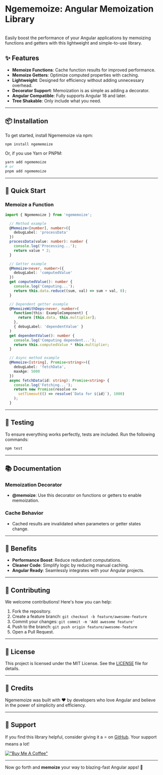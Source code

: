 # Ngememoize: Angular Memoization Library

\
Easily boost the performance of your Angular applications by memoizing functions and getters with this lightweight and simple-to-use library.

## ✨ Features

- **Memoize Functions**: Cache function results for improved performance.
- **Memoize Getters**: Optimize computed properties with caching.
- **Lightweight**: Designed for efficiency without adding unnecessary overhead.
- **Decorator Support**: Memoization is as simple as adding a decorator.
- **Angular Compatible**: Fully supports Angular 18 and later.
- **Tree Shakable**: Only include what you need.

---

## 📦 Installation

To get started, install Ngememoize via npm:

```bash
npm install ngememoize
```

Or, if you use Yarn or PNPM:

```bash
yarn add ngememoize
# or
pnpm add ngememoize
```

---

## 🚀 Quick Start


### Memoize a Function

```typescript
import { Ngememoize } from 'ngememoize';

  // Method example
  @Memoize<[number], number>({
    debugLabel: 'processData'
  })
  processData(value: number): number {
    console.log('Processing...');
    return value * 2;
  }

  // Getter example
  @Memoize<never, number>({
    debugLabel: 'computedValue'
  })
  get computedValue(): number {
    console.log('Computing...');
    return this.data.reduce((sum, val) => sum + val, 0);
  }

  // Dependent getter example
  @MemoizeWithDeps<never, number>(
    function(this: ExampleComponent) {
      return [this.data, this.multiplier];
    },
    { debugLabel: 'dependentValue' }
  )
  get dependentValue(): number {
    console.log('Computing dependent...');
    return this.computedValue * this.multiplier;
  }

  // Async method example
  @Memoize<[string], Promise<string>>({
    debugLabel: 'fetchData',
    maxAge: 5000
  })
  async fetchData(id: string): Promise<string> {
    console.log('Fetching...');
    return new Promise(resolve => 
      setTimeout(() => resolve(`Data for ${id}`), 1000)
    );
  }
```

---

## 🧪 Testing

To ensure everything works perfectly, tests are included. Run the following commands:

```bash
npm test
```

---

## 📚 Documentation

### Memoization Decorator

- **@memoize**: Use this decorator on functions or getters to enable memoization.

### Cache Behavior

- Cached results are invalidated when parameters or getter states change.

---

## 🎯 Benefits

- **Performance Boost**: Reduce redundant computations.
- **Cleaner Code**: Simplify logic by reducing manual caching.
- **Angular Ready**: Seamlessly integrates with your Angular projects.

---

## 🔧 Contributing

We welcome contributions! Here's how you can help:

1. Fork the repository.
2. Create a feature branch: `git checkout -b feature/awesome-feature`
3. Commit your changes: `git commit -m 'Add awesome feature'`
4. Push to the branch: `git push origin feature/awesome-feature`
5. Open a Pull Request.

---

## 📜 License

This project is licensed under the MIT License. See the [LICENSE](./LICENSE) file for details.

---

## 🤩 Credits

Ngememoize was built with ❤️ by developers who love Angular and believe in the power of simplicity and efficiency.

---

## 🌟 Support

If you find this library helpful, consider giving it a ⭐ on [GitHub](https://github.com/akbarsaputrait/ngememoize). Your support means a lot!

[!["Buy Me A Coffee"](https://www.buymeacoffee.com/assets/img/custom_images/orange_img.png)](https://www.buymeacoffee.com/akbarsaputrait)


---

Now go forth and **memoize** your way to blazing-fast Angular apps! 🚀

